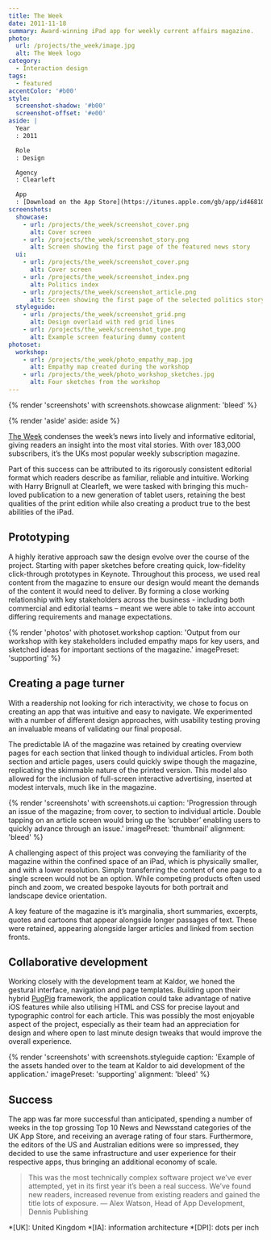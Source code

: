 ```yaml
---
title: The Week
date: 2011-11-18
summary: Award-winning iPad app for weekly current affairs magazine.
photo:
  url: /projects/the_week/image.jpg
  alt: The Week logo
category:
  - Interaction design
tags:
  - featured
accentColor: '#b00'
style:
  screenshot-shadow: '#b00'
  screenshot-offset: '#e00'
aside: |
  Year
  : 2011

  Role
  : Design

  Agency
  : Clearleft

  App
  : [Download on the App Store](https://itunes.apple.com/gb/app/id468108781)
screenshots:
  showcase:
    - url: /projects/the_week/screenshot_cover.png
      alt: Cover screen
    - url: /projects/the_week/screenshot_story.png
      alt: Screen showing the first page of the featured news story
  ui:
    - url: /projects/the_week/screenshot_cover.png
      alt: Cover screen
    - url: /projects/the_week/screenshot_index.png
      alt: Politics index
    - url: /projects/the_week/screenshot_article.png
      alt: Screen showing the first page of the selected politics story
  styleguide:
    - url: /projects/the_week/screenshot_grid.png
      alt: Design overlaid with red grid lines
    - url: /projects/the_week/screenshot_type.png
      alt: Example screen featuring dummy content
photoset:
  workshop:
    - url: /projects/the_week/photo_empathy_map.jpg
      alt: Empathy map created during the workshop
    - url: /projects/the_week/photo_workshop_sketches.jpg
      alt: Four sketches from the workshop
---
```

{% render 'screenshots' with screenshots.showcase
  alignment: 'bleed'
%}

{% render 'aside'
  aside: aside
%}

[The Week][1] condenses the week’s news into lively and informative editorial, giving readers an insight into the most vital stories. With over 183,000 subscribers, it’s the UKs most popular weekly subscription magazine.

Part of this success can be attributed to its rigorously consistent editorial format which readers describe as familiar, reliable and intuitive. Working with Harry Brignull at Clearleft, we were tasked with bringing this much-loved publication to a new generation of tablet users, retaining the best qualities of the print edition while also creating a product true to the best abilities of the iPad.

## Prototyping

A highly iterative approach saw the design evolve over the course of the project. Starting with paper sketches before creating quick, low-fidelity click-through prototypes in Keynote. Throughout this process, we used real content from the magazine to ensure our design would meant the demands of the content it would need to deliver. By forming a close working relationship with key stakeholders across the business - including both commercial and editorial teams – meant we were able to take into account differing requirements and manage expectations.

{% render 'photos' with photoset.workshop
  caption: 'Output from our workshop with key stakeholders included empathy maps for key users, and sketched ideas for important sections of the magazine.'
  imagePreset: 'supporting'
%}

## Creating a page turner

With a readership not looking for rich interactivity, we chose to focus on creating an app that was intuitive and easy to navigate. We experimented with a number of different design approaches, with usability testing proving an invaluable means of validating our final proposal.

The predictable IA of the magazine was retained by creating overview pages for each section that linked though to individual articles. From both section and article pages, users could quickly swipe though the magazine, replicating the skimmable nature of the printed version. This model also allowed for the inclusion of full-screen interactive advertising, inserted at modest intervals, much like in the magazine.

{% render 'screenshots' with screenshots.ui
  caption: 'Progression through an issue of the magazine; from cover, to section to individual article. Double tapping on an article screen would bring up the ’scrubber’ enabling users to quickly advance through an issue.'
  imagePreset: 'thumbnail'
  alignment: 'bleed'
%}

A challenging aspect of this project was conveying the familiarity of the magazine within the confined space of an iPad, which is physically smaller, and with a lower resolution. Simply transferring the content of one page to a single screen would not be an option. While competing products often used pinch and zoom, we created bespoke layouts for both portrait and landscape device orientation.

A key feature of the magazine is it’s marginalia, short summaries, excerpts, quotes and cartoons that appear alongside longer passages of text. These were retained, appearing alongside larger articles and linked from section fronts.

## Collaborative development

Working closely with the development team at Kaldor, we honed the gestural interface, navigation and page templates. Building upon their hybrid [PugPig][2] framework, the application could take advantage of native iOS features while also utilising HTML and CSS for precise layout and typographic control for each article. This was possibly the most enjoyable aspect of the project, especially as their team had an appreciation for design and where open to last minute design tweaks that would improve the overall experience.

{% render 'screenshots' with screenshots.styleguide
  caption: 'Example of the assets handed over to the team at Kaldor to aid development of the application.'
  imagePreset: 'supporting'
  alignment: 'bleed'
%}

## Success

The app was far more successful than anticipated, spending a number of weeks in the top grossing Top 10 News and Newsstand categories of the UK App Store, and receiving an average rating of four stars. Furthermore, the editors of the US and Australian editions were so impressed, they decided to use the same infrastructure and user experience for their respective apps, thus bringing an additional economy of scale.

> This was the most technically complex software project we’ve ever attempted, yet in its first year it’s been a real success. We’ve found new readers, increased revenue from existing readers and gained the title lots of exposure.
— Alex Watson, Head of App Development, Dennis Publishing

[1]: https://www.theweek.co.uk
[2]: https://pugpig.com

*[UK]: United Kingdom
*[IA]: information architecture
*[DPI]: dots per inch
